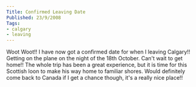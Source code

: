 ```yaml
---
Title: Confirmed Leaving Date
Published: 23/9/2008
Tags:
- calgary
- leaving
---
```


Woot Woot!! I have now got a confirmed date for when I leaving Calgary!! Getting on the plane on the night of the 18th October. Can't wait to get home!! The whole trip has been a great experience, but it is time for this Scottish loon to make his way home to familiar shores. Would definitely come back to Canada if I get a chance though, it's a really nice place!!
